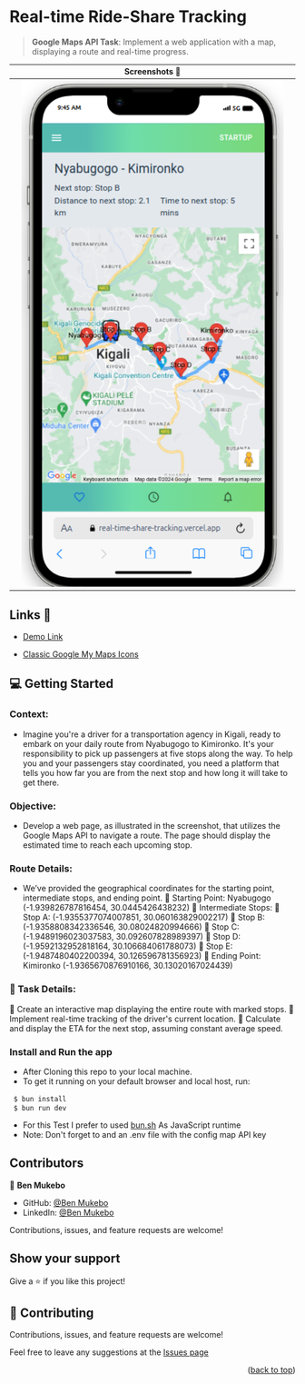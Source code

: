 # Real-time Ride-Share Tracking <a name="about-project"></a>

> **Google Maps API Task**: Implement a web application with a map, displaying a route
and real-time progress.


|| Screenshots 📸 ||
|-|----------------------------------|-|
| | ![alt text](image-1.png) | |


## Links 🔗

- [Demo Link](https://real-time-share-tracking.vercel.app/)

- [Classic Google My Maps Icons](https://www.google.com/maps/d/viewer?mid=1icXjgXJ5da1l2BQjMNgXAI4dlkw&hl=en_US&ll=-0.00700000003837741%2C0.0030000000000196536&z=16)


## 💻 Getting Started <a name="getting-started"></a>

### Context:
- Imagine you're a driver for a transportation agency in Kigali, ready to embark on your
daily route from Nyabugogo to Kimironko. It's your responsibility to pick up passengers at
five stops along the way. To help you and your passengers stay coordinated, you need a
platform that tells you how far you are from the next stop and how long it will take to get
there.

### Objective:
- Develop a web page, as illustrated in the screenshot, that utilizes the Google Maps API
to navigate a route. The page should display the estimated time to reach each upcoming
stop.


### Route Details:
- We’ve provided the geographical coordinates for the starting point, intermediate stops,
and ending point.
 Starting Point: Nyabugogo (-1.939826787816454, 30.0445426438232)
 Intermediate Stops:
 Stop A: (-1.9355377074007851, 30.060163829002217)
 Stop B: (-1.9358808342336546, 30.08024820994666)
 Stop C: (-1.9489196023037583, 30.092607828989397)
 Stop D: (-1.9592132952818164, 30.106684061788073)
 Stop E: (-1.9487480402200394, 30.126596781356923)
 Ending Point: Kimironko (-1.9365670876910166, 30.13020167024439)

###  📖 Task Details:
 Create an interactive map displaying the entire route with marked stops.
 Implement real-time tracking of the driver's current location.
 Calculate and display the ETA for the next stop, assuming constant average speed.

### Install and Run the app 

- After Cloning this repo to your local machine.
- To get it running on your default browser and local host, run:
```
 $ bun install
 $ bun run dev
```
- For this Test I prefer to used  <a href="https://bun.sh/">bun.sh</a> As JavaScript runtime 
- Note: Don't forget to and an .env file with the config map API key


## Contributors

👤 **Ben Mukebo**

- GitHub: [@Ben Mukebo](https://github.com/benmukebo)
- LinkedIn: [@Ben Mukebo](https://www.linkedin.com/in/kasongo-mukebo-ben/)

Contributions, issues, and feature requests are welcome!

## Show your support

Give a ⭐️ if you like this project!



## 🤝 Contributing <a name="contributing"></a>

Contributions, issues, and feature requests are welcome!

Feel free to leave any suggestions at the [Issues page](https://github.com/BenMukebo/hillwood-backend-dashboard/issues)

<p align="right">(<a href="#readme-top">back to top</a>)</p>
